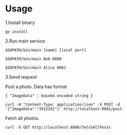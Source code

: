 # Usage

1.Install binary

``go install``

2.Run main service

``$GOPATH/bin/main [name] [local port]``

``$GOPATH/bin/main Bob 8080``

``$GOPATH/bin/main Alice 8081``

3.Send request

Post a photo. Data has format

``
{
  "ImageData" : base64 encoded string
}
``

``curl -H "Content-Type: application/json" -X POST -d '{"ImageData":"1912352"}' http://localhost:8081/post``

Fetch all photos.

``curl -X GET http://localhost:8080/fetchAllPosts``
